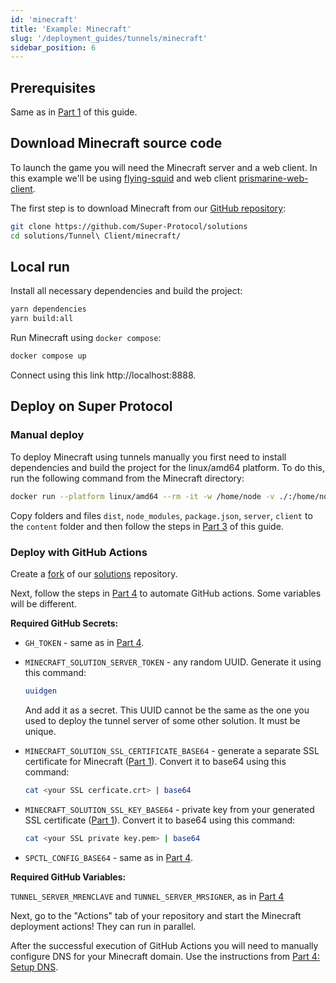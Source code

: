 ```yaml
---
id: 'minecraft'
title: 'Example: Minecraft'
slug: '/deployment_guides/tunnels/minecraft'
sidebar_position: 6
---
```


## Prerequisites

Same as in [Part 1](/developers/deployment_guides/tunnels/preparing) of this guide.

## Download Minecraft source code

To launch the game you will need the Minecraft server and a web client.
In this example we'll be using [flying-squid](https://github.com/PrismarineJS/flying-squid) and web client [prismarine-web-client](https://github.com/PrismarineJS/prismarine-web-client).

The first step is to download Minecraft from our [GitHub repository](https://github.com/Super-Protocol/solutions/tree/main/Tunnel%20Client/minecraft):

```bash
git clone https://github.com/Super-Protocol/solutions
cd solutions/Tunnel\ Client/minecraft/
```

## Local run

Install all necessary dependencies and build the project:

```bash
yarn dependencies
yarn build:all
```

Run Minecraft using `docker compose`:

```bash
docker compose up
```

Connect using this link http://localhost:8888.

## Deploy on Super Protocol

### Manual deploy

To deploy Minecraft using tunnels manually you first need to install dependencies and build the project for the linux/amd64 platform. To do this, run the following command from the Minecraft directory:

```bash
docker run --platform linux/amd64 --rm -it -w /home/node -v ./:/home/node node:16-buster yarn dependencies && yarn build:all
```

Copy folders and files `dist`, `node_modules`, `package.json`, `server`, `client` to the `content` folder and then follow the steps in [Part 3](/developers/deployment_guides/tunnels/manual_run) of this guide.



### Deploy with GitHub Actions

Create a [fork](https://docs.github.com/en/get-started/quickstart/fork-a-repo) of our [solutions](https://github.com/Super-Protocol/solutions) repository.

Next, follow the steps in [Part 4](/developers/deployment_guides/tunnels/repo#preparing-secrets-and-variables) to automate GitHub actions. Some variables will be different.

**Required GitHub Secrets:**

- `GH_TOKEN` - same as in [Part 4](/developers/deployment_guides/tunnels/repo#preparing-secrets-and-variables).

- `MINECRAFT_SOLUTION_SERVER_TOKEN` - any random UUID. Generate it using this command:

  ```bash
  uuidgen
  ```

  And add it as a secret. This UUID cannot be the same as the one you used to deploy the tunnel server of some other solution. It must be unique.

- `MINECRAFT_SOLUTION_SSL_CERTIFICATE_BASE64` - generate a separate SSL certificate for Minecraft ([Part 1](/developers/deployment_guides/tunnels/preparing#generating-ssl-certificate)). Convert it to base64 using this command:

  ```bash
  cat <your SSL cerficate.crt> | base64
  ```

- `MINECRAFT_SOLUTION_SSL_KEY_BASE64` - private key from your generated SSL certificate ([Part 1](/developers/deployment_guides/tunnels/preparing#generating-ssl-certificate)). Convert it to base64 using this command:

  ```bash
  cat <your SSL private key.pem> | base64
  ```

- `SPCTL_CONFIG_BASE64` - same as in [Part 4](/developers/deployment_guides/tunnels/repo#preparing-secrets-and-variables).

**Required GitHub Variables:**

`TUNNEL_SERVER_MRENCLAVE` and `TUNNEL_SERVER_MRSIGNER`, as in [Part 4](/developers/deployment_guides/tunnels/repo#preparing-secrets-and-variables)

Next, go to the "Actions" tab of your repository and start the Minecraft deployment actions! They can run in parallel.

After the successful execution of GitHub Actions you will need to manually configure DNS for your Minecraft domain. Use the instructions from [Part 4: Setup DNS](/developers/deployment_guides/tunnels/repo#setup-dns).

